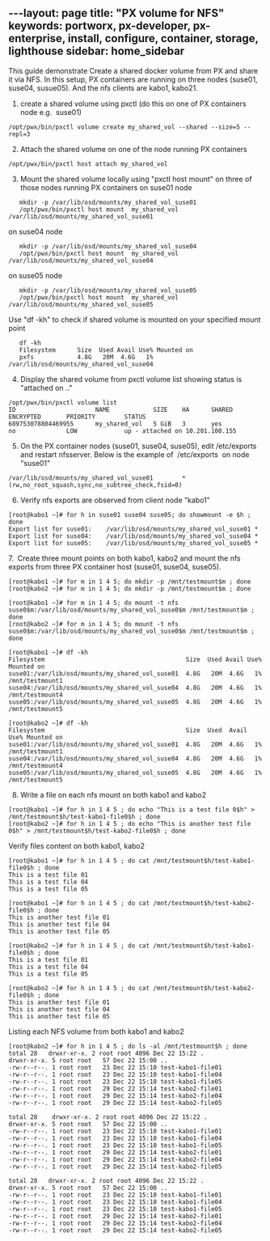 ---layout: page
title: "PX volume for NFS"
keywords: portworx, px-developer, px-enterprise, install, configure, container, storage, lighthouse
sidebar: home_sidebar
---

This guide demonstrate Create a shared docker volume from PX and share it via NFS.
In this setup, PX containers are running on three nodes (suse01, suse04, susue05).
And the nfs clients are kabo1, kabo21. 

1. create a shared volume using pxctl (do this on one of PX containers node e.g.  suse01)

```
/opt/pwx/bin/pxctl volume create my_shared_vol --shared --size=5 --repl=3
```

2. Attach the shared volume on one of the node running PX containers
```
/opt/pwx/bin/pxctl host attach my_shared_vol
```

3. Mount the shared volume locally using "pxctl host mount" on three of those nodes running PX containers
   on suse01 node
```
   mkdir -p /var/lib/osd/mounts/my_shared_vol_suse01
   /opt/pwx/bin/pxctl host mount  my_shared_vol /var/lib/osd/mounts/my_shared_vol_suse01
```    
   on suse04 node
```
   mkdir -p /var/lib/osd/mounts/my_shared_vol_suse04
   /opt/pwx/bin/pxctl host mount  my_shared_vol /var/lib/osd/mounts/my_shared_vol_suse04
```
   on suse05 node
```   
   mkdir -p /var/lib/osd/mounts/my_shared_vol_suse05
   /opt/pwx/bin/pxctl host mount  my_shared_vol /var/lib/osd/mounts/my_shared_vol_suse05
```   
   Use "df -kh" to check if shared volume is mounted on your specified mount point
```   
   df -kh
   Filesystem      Size  Used Avail Use% Mounted on
   pxfs            4.8G   20M  4.6G   1% /var/lib/osd/mounts/my_shared_vol_suse04
```   
   
4. Display the shared volume from pxctl volume list showing status is "attached on .."

```
/opt/pwx/bin/pxctl volume list
ID                      NAME            SIZE    HA      SHARED  ENCRYPTED       PRIORITY        STATUS
689753078804469955      my_shared_vol   5 GiB   3       yes     no              LOW             up - attached on 10.201.100.155
```

5. On the PX container nodes (suse01, suse04, suse05), edit /etc/exports and restart nfsserver.
Below is the example of  /etc/exports  on node "suse01"
```
/var/lib/osd/mounts/my_shared_vol_suse01        *(rw,no_root_squash,sync,no_subtree_check,fsid=0)
```

6. Verify nfs exports are observed from client node "kabo1"
```
[root@kabo1 ~]# for h in suse01 suse04 suse05; do showmount -e $h ; done
Export list for suse01:    /var/lib/osd/mounts/my_shared_vol_suse01 *
Export list for suse04:    /var/lib/osd/mounts/my_shared_vol_suse04 *
Export list for suse05:    /var/lib/osd/mounts/my_shared_vol_suse05 *
```

7.  Create three mount points on both kabo1, kabo2 and mount the nfs exports from three PX container host (suse01, suse04, suse05).
```
[root@kabo1 ~]# for m in 1 4 5; do mkdir -p /mnt/testmount$m ; done
[root@kabo2 ~]# for m in 1 4 5; do mkdir -p /mnt/testmount$m ; done

[root@kabo1 ~]# for m in 1 4 5; do mount -t nfs suse0$m:/var/lib/osd/mounts/my_shared_vol_suse0$m /mnt/testmount$m ; done
[root@kabo2 ~]# for m in 1 4 5; do mount -t nfs suse0$m:/var/lib/osd/mounts/my_shared_vol_suse0$m /mnt/testmount$m ; done

[root@kabo1 ~]# df -kh
Filesystem                                       Size  Used Avail Use% Mounted on
suse01:/var/lib/osd/mounts/my_shared_vol_suse01  4.8G   20M  4.6G   1% /mnt/testmount1
suse04:/var/lib/osd/mounts/my_shared_vol_suse04  4.8G   20M  4.6G   1% /mnt/testmount4
suse05:/var/lib/osd/mounts/my_shared_vol_suse05  4.8G   20M  4.6G   1% /mnt/testmount5

[root@kabo2 ~]# df -kh    
Filesystem                                       Size  Used  Avail Use% Mounted on
suse01:/var/lib/osd/mounts/my_shared_vol_suse01  4.8G   20M  4.6G   1% /mnt/testmount1
suse04:/var/lib/osd/mounts/my_shared_vol_suse04  4.8G   20M  4.6G   1% /mnt/testmount4
suse05:/var/lib/osd/mounts/my_shared_vol_suse05  4.8G   20M  4.6G   1% /mnt/testmount5
```
8. Write a file on each nfs mount on both kabo1 and kabo2

```
[root@kabo1 ~]# for h in 1 4 5 ; do echo "This is a test file 0$h" > /mnt/testmount$h/test-kabo1-file0$h ; done
[root@kabo2 ~]# for h in 1 4 5 ; do echo "This is another test file 0$h" > /mnt/testmount$h/test-kabo2-file0$h ; done
```

  Verify files content on both kabo1, kabo2 
```  
[root@kabo1 ~]# for h in 1 4 5 ; do cat /mnt/testmount$h/test-kabo1-file0$h ; done
This is a test file 01
This is a test file 04
This is a test file 05

[root@kabo1 ~]# for h in 1 4 5 ; do cat /mnt/testmount$h/test-kabo2-file0$h ; done
This is another test file 01
This is another test file 04
This is another test file 05

[root@kabo2 ~]# for h in 1 4 5 ; do cat /mnt/testmount$h/test-kabo1-file0$h ; done
This is a test file 01
This is a test file 04
This is a test file 05

[root@kabo2 ~]# for h in 1 4 5 ; do cat /mnt/testmount$h/test-kabo2-file0$h ; done
This is another test file 01
This is another test file 04
This is another test file 05
```

   Listing each NFS volume from both kabo1 and kabo2
   
 ```
 [root@kabo2 ~]# for h in 1 4 5 ; do ls -al /mnt/testmount$h ; done
 total 28   drwxr-xr-x. 2 root root 4096 Dec 22 15:22 .   
 drwxr-xr-x. 5 root root   57 Dec 22 15:00 ..   
 -rw-r--r--. 1 root root   23 Dec 22 15:10 test-kabo1-file01
 -rw-r--r--. 1 root root   23 Dec 22 15:10 test-kabo1-file04
 -rw-r--r--. 1 root root   23 Dec 22 15:10 test-kabo1-file05
 -rw-r--r--. 1 root root   29 Dec 22 15:14 test-kabo2-file01
 -rw-r--r--. 1 root root   29 Dec 22 15:14 test-kabo2-file04
 -rw-r--r--. 1 root root   29 Dec 22 15:14 test-kabo2-file05
 
 total 28    drwxr-xr-x. 2 root root 4096 Dec 22 15:22 .
 drwxr-xr-x. 5 root root   57 Dec 22 15:00 ..
 -rw-r--r--. 1 root root   23 Dec 22 15:10 test-kabo1-file01
 -rw-r--r--. 1 root root   23 Dec 22 15:10 test-kabo1-file04
 -rw-r--r--. 1 root root   23 Dec 22 15:10 test-kabo1-file05
 -rw-r--r--. 1 root root   29 Dec 22 15:14 test-kabo2-file01
 -rw-r--r--. 1 root root   29 Dec 22 15:14 test-kabo2-file04
 -rw-r--r--. 1 root root   29 Dec 22 15:14 test-kabo2-file05
 
 total 28   drwxr-xr-x. 2 root root 4096 Dec 22 15:22 .
 drwxr-xr-x. 5 root root   57 Dec 22 15:00 ..   
 -rw-r--r--. 1 root root   23 Dec 22 15:10 test-kabo1-file01
 -rw-r--r--. 1 root root   23 Dec 22 15:10 test-kabo1-file04
 -rw-r--r--. 1 root root   23 Dec 22 15:10 test-kabo1-file05
 -rw-r--r--. 1 root root   29 Dec 22 15:14 test-kabo2-file01
 -rw-r--r--. 1 root root   29 Dec 22 15:14 test-kabo2-file04
 -rw-r--r--. 1 root root   29 Dec 22 15:14 test-kabo2-file05 
```
